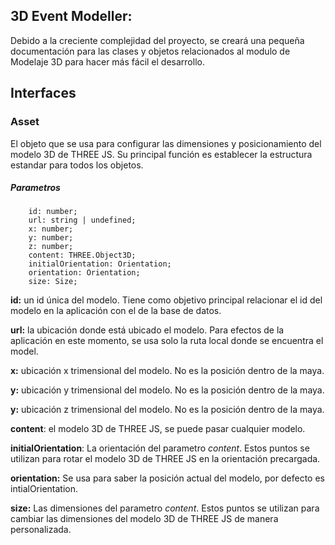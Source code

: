 ## 3D Event Modeller:

Debido a la creciente complejidad del proyecto, se creará una pequeña documentación para las clases y objetos relacionados al modulo de Modelaje 3D para hacer más fácil el desarrollo.

## Interfaces

### Asset

El objeto que se usa para configurar las dimensiones y posicionamiento del modelo 3D de THREE JS. Su principal función es establecer la estructura estandar para todos los objetos.

##### Parametros
```
    id: number; 
    url: string | undefined;
    x: number;
    y: number;
    z: number;
    content: THREE.Object3D;
    initialOrientation: Orientation;
    orientation: Orientation;
    size: Size;
```
**id:**  un id única del modelo. Tiene como objetivo principal relacionar el id del modelo en la aplicación con el de la base de datos.

**url:** la ubicación donde está ubicado el modelo. Para efectos de la aplicación en este momento, se usa solo la ruta local donde se encuentra el model.

**x:** ubicación x trimensional del modelo. No es la posición dentro de la maya.

**y:** ubicación y trimensional del modelo. No es la posición dentro de la maya.

**y:** ubicación z trimensional del modelo. No es la posición dentro de la maya.

**content**: el modelo 3D de THREE JS, se puede pasar cualquier modelo.

**initialOrientation**: La orientación del parametro *content*. Estos puntos se utilizan para rotar el modelo 3D de THREE JS en la orientación precargada.

**orientation:** Se usa para saber la posición actual del modelo, por defecto es intialOrientation.

**size:** Las dimensiones del parametro *content*. Estos puntos se utilizan para cambiar las dimensiones del modelo 3D de THREE JS de manera personalizada.
